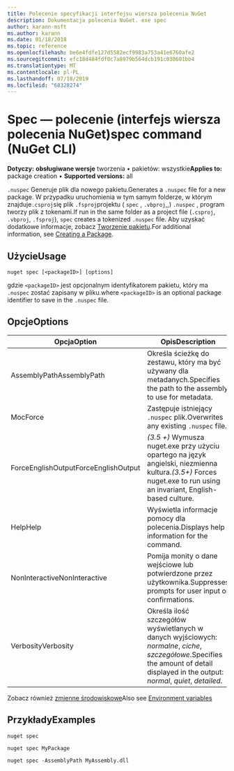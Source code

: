 ```yaml
---
title: Polecenie specyfikacji interfejsu wiersza polecenia NuGet
description: Dokumentacja polecenia NuGet. exe spec
author: karann-msft
ms.author: karann
ms.date: 01/18/2018
ms.topic: reference
ms.openlocfilehash: be6e4fdfe127d5582ecf9983a753a41e6760afe2
ms.sourcegitcommit: efc18d484fdf0c7a8979b564dcb191c030601bb4
ms.translationtype: MT
ms.contentlocale: pl-PL
ms.lasthandoff: 07/18/2019
ms.locfileid: "68328274"
---
```

# <a name="spec-command-nuget-cli"></a><span data-ttu-id="8efd4-103">Spec — polecenie (interfejs wiersza polecenia NuGet)</span><span class="sxs-lookup"><span data-stu-id="8efd4-103">spec command (NuGet CLI)</span></span>

<span data-ttu-id="8efd4-104">**Dotyczy:** **obsługiwane wersje** tworzenia &bullet; pakietów: wszystkie</span><span class="sxs-lookup"><span data-stu-id="8efd4-104">**Applies to:** package creation &bullet; **Supported versions:** all</span></span>

<span data-ttu-id="8efd4-105">`.nuspec` Generuje plik dla nowego pakietu.</span><span class="sxs-lookup"><span data-stu-id="8efd4-105">Generates a `.nuspec` file for a new package.</span></span> <span data-ttu-id="8efd4-106">W przypadku uruchomienia w tym samym folderze, w którym znajduje`.csproj`się plik `.fsproj`projektu ( `spec` , `.vbproj`,,) `.nuspec` , program tworzy plik z tokenami.</span><span class="sxs-lookup"><span data-stu-id="8efd4-106">If run in the same folder as a project file (`.csproj`, `.vbproj`, `.fsproj`), `spec` creates a tokenized `.nuspec` file.</span></span> <span data-ttu-id="8efd4-107">Aby uzyskać dodatkowe informacje, zobacz [Tworzenie pakietu](../../create-packages/creating-a-package.md).</span><span class="sxs-lookup"><span data-stu-id="8efd4-107">For additional information, see [Creating a Package](../../create-packages/creating-a-package.md).</span></span>

## <a name="usage"></a><span data-ttu-id="8efd4-108">Użycie</span><span class="sxs-lookup"><span data-stu-id="8efd4-108">Usage</span></span>

```cli
nuget spec [<packageID>] [options]
```

<span data-ttu-id="8efd4-109">gdzie `<packageID>` jest opcjonalnym identyfikatorem pakietu, który ma `.nuspec` zostać zapisany w pliku.</span><span class="sxs-lookup"><span data-stu-id="8efd4-109">where `<packageID>` is an optional package identifier to save in the `.nuspec` file.</span></span>

## <a name="options"></a><span data-ttu-id="8efd4-110">Opcje</span><span class="sxs-lookup"><span data-stu-id="8efd4-110">Options</span></span>

| <span data-ttu-id="8efd4-111">Opcja</span><span class="sxs-lookup"><span data-stu-id="8efd4-111">Option</span></span> | <span data-ttu-id="8efd4-112">Opis</span><span class="sxs-lookup"><span data-stu-id="8efd4-112">Description</span></span> |
| --- | --- |
| <span data-ttu-id="8efd4-113">AssemblyPath</span><span class="sxs-lookup"><span data-stu-id="8efd4-113">AssemblyPath</span></span> | <span data-ttu-id="8efd4-114">Określa ścieżkę do zestawu, który ma być używany dla metadanych.</span><span class="sxs-lookup"><span data-stu-id="8efd4-114">Specifies the path to the assembly to use for metadata.</span></span> |
| <span data-ttu-id="8efd4-115">Moc</span><span class="sxs-lookup"><span data-stu-id="8efd4-115">Force</span></span> | <span data-ttu-id="8efd4-116">Zastępuje istniejący `.nuspec` plik.</span><span class="sxs-lookup"><span data-stu-id="8efd4-116">Overwrites any existing `.nuspec` file.</span></span> |
| <span data-ttu-id="8efd4-117">ForceEnglishOutput</span><span class="sxs-lookup"><span data-stu-id="8efd4-117">ForceEnglishOutput</span></span> | <span data-ttu-id="8efd4-118">*(3.5 +)* Wymusza nuget.exe przy użyciu opartego na język angielski, niezmienna kultura.</span><span class="sxs-lookup"><span data-stu-id="8efd4-118">*(3.5+)* Forces nuget.exe to run using an invariant, English-based culture.</span></span> |
| <span data-ttu-id="8efd4-119">Help</span><span class="sxs-lookup"><span data-stu-id="8efd4-119">Help</span></span> | <span data-ttu-id="8efd4-120">Wyświetla informacje pomocy dla polecenia.</span><span class="sxs-lookup"><span data-stu-id="8efd4-120">Displays help information for the command.</span></span> |
| <span data-ttu-id="8efd4-121">NonInteractive</span><span class="sxs-lookup"><span data-stu-id="8efd4-121">NonInteractive</span></span> | <span data-ttu-id="8efd4-122">Pomija monity o dane wejściowe lub potwierdzone przez użytkownika.</span><span class="sxs-lookup"><span data-stu-id="8efd4-122">Suppresses prompts for user input or confirmations.</span></span> |
| <span data-ttu-id="8efd4-123">Verbosity</span><span class="sxs-lookup"><span data-stu-id="8efd4-123">Verbosity</span></span> | <span data-ttu-id="8efd4-124">Określa ilość szczegółów wyświetlanych w danych wyjściowych: *normalne*, *ciche*, *szczegółowe*.</span><span class="sxs-lookup"><span data-stu-id="8efd4-124">Specifies the amount of detail displayed in the output: *normal*, *quiet*, *detailed*.</span></span> |

<span data-ttu-id="8efd4-125">Zobacz również [zmienne środowiskowe](cli-ref-environment-variables.md)</span><span class="sxs-lookup"><span data-stu-id="8efd4-125">Also see [Environment variables](cli-ref-environment-variables.md)</span></span>

## <a name="examples"></a><span data-ttu-id="8efd4-126">Przykłady</span><span class="sxs-lookup"><span data-stu-id="8efd4-126">Examples</span></span>

```cli
nuget spec

nuget spec MyPackage

nuget spec -AssemblyPath MyAssembly.dll
```
